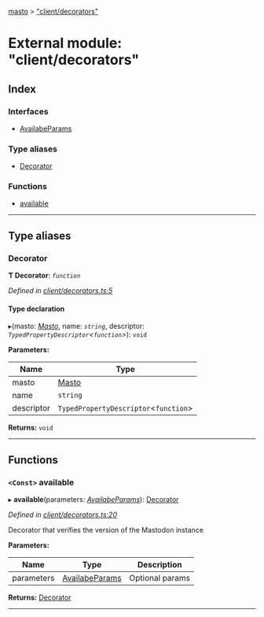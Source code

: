 [masto](../README.md) > ["client/decorators"](../modules/_client_decorators_.md)

# External module: "client/decorators"

## Index

### Interfaces

* [AvailabeParams](../interfaces/_client_decorators_.availabeparams.md)

### Type aliases

* [Decorator](_client_decorators_.md#decorator)

### Functions

* [available](_client_decorators_.md#available)

---

## Type aliases

<a id="decorator"></a>

###  Decorator

**Ƭ Decorator**: *`function`*

*Defined in [client/decorators.ts:5](https://github.com/neet/masto.js/blob/3b7330b/src/client/decorators.ts#L5)*

#### Type declaration
▸(masto: *[Masto](../classes/_client_masto_.masto.md)*, name: *`string`*, descriptor: *`TypedPropertyDescriptor`<`function`>*): `void`

**Parameters:**

| Name | Type |
| ------ | ------ |
| masto | [Masto](../classes/_client_masto_.masto.md) |
| name | `string` |
| descriptor | `TypedPropertyDescriptor`<`function`> |

**Returns:** `void`

___

## Functions

<a id="available"></a>

### `<Const>` available

▸ **available**(parameters: *[AvailabeParams](../interfaces/_client_decorators_.availabeparams.md)*): [Decorator](_client_decorators_.md#decorator)

*Defined in [client/decorators.ts:20](https://github.com/neet/masto.js/blob/3b7330b/src/client/decorators.ts#L20)*

Decorator that verifies the version of the Mastodon instance

**Parameters:**

| Name | Type | Description |
| ------ | ------ | ------ |
| parameters | [AvailabeParams](../interfaces/_client_decorators_.availabeparams.md) |  Optional params |

**Returns:** [Decorator](_client_decorators_.md#decorator)

___

